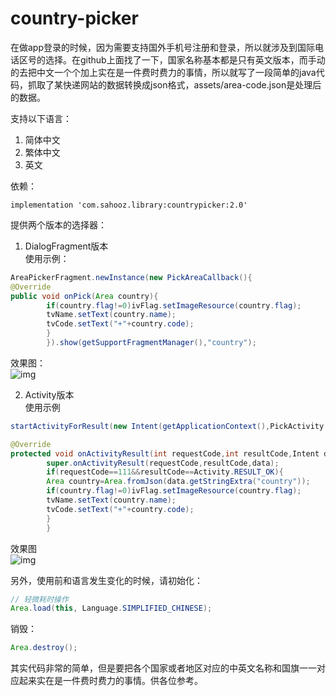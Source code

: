# country-picker

在做app登录的时候，因为需要支持国外手机号注册和登录，所以就涉及到国际电话区号的选择。在github上面找了一下，国家名称基本都是只有英文版本，而手动的去把中文一个个加上实在是一件费时费力的事情，所以就写了一段简单的java代码，抓取了某快递网站的数据转换成json格式，assets/area-code.json是处理后的数据。

支持以下语言：

1. 简体中文
2. 繁体中文
3. 英文

依赖：

```
implementation 'com.sahooz.library:countrypicker:2.0'
```

提供两个版本的选择器：

1. DialogFragment版本    
   使用示例：

```java
AreaPickerFragment.newInstance(new PickAreaCallback(){
@Override
public void onPick(Area country){
        if(country.flag!=0)ivFlag.setImageResource(country.flag);
        tvName.setText(country.name);
        tvCode.setText("+"+country.code);
        }
        }).show(getSupportFragmentManager(),"country");
```

效果图：  
![img](./imgs/dialogfragment.png)

2. Activity版本  
   使用示例

```java
startActivityForResult(new Intent(getApplicationContext(),PickActivity.class),111);

@Override
protected void onActivityResult(int requestCode,int resultCode,Intent data){
        super.onActivityResult(requestCode,resultCode,data);
        if(requestCode==111&&resultCode==Activity.RESULT_OK){
        Area country=Area.fromJson(data.getStringExtra("country"));
        if(country.flag!=0)ivFlag.setImageResource(country.flag);
        tvName.setText(country.name);
        tvCode.setText("+"+country.code);
        }
        }
```

效果图  
![img](./imgs/activity.png)

另外，使用前和语言发生变化的时候，请初始化：

```java 
// 轻微耗时操作
Area.load(this, Language.SIMPLIFIED_CHINESE);
```  

销毁：

```java 
Area.destroy();
```

其实代码非常的简单，但是要把各个国家或者地区对应的中英文名称和国旗一一对应起来实在是一件费时费力的事情。供各位参考。